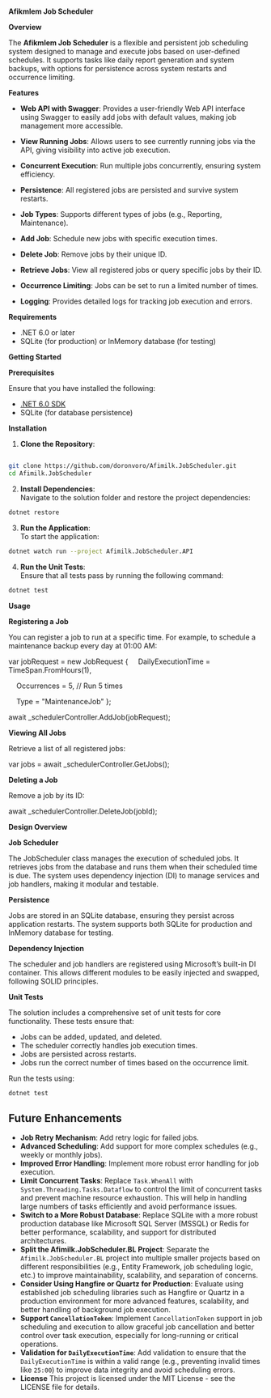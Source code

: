 # 

**Afikmlem Job Scheduler**

**Overview**

The **Afikmlem Job Scheduler** is a flexible and persistent job scheduling system designed to manage and execute jobs based on user-defined schedules. It supports tasks like daily report generation and system backups, with options for persistence across system restarts and occurrence limiting.

**Features**

-  **Web API with Swagger**: Provides a user-friendly Web API interface using Swagger to easily add jobs with default values, making job management more accessible.
-  **View Running Jobs**: Allows users to see currently running jobs via the API, giving visibility into active job execution.
-  **Concurrent Execution**: Run multiple jobs concurrently, ensuring system efficiency.
-  **Persistence**: All registered jobs are persisted and survive system restarts.
-  **Job Types**: Supports different types of jobs (e.g., Reporting, Maintenance).

-   **Add Job**: Schedule new jobs with specific execution times.
-   **Delete Job**: Remove jobs by their unique ID.
-   **Retrieve Jobs**: View all registered jobs or query specific jobs by their ID.

-   **Occurrence Limiting**: Jobs can be set to run a limited number of times.
-   **Logging**: Provides detailed logs for tracking job execution and errors.

**Requirements**

-   .NET 6.0 or later
-   SQLite (for production) or InMemory database (for testing)

**Getting Started**

**Prerequisites**

Ensure that you have installed the following:

-   [.NET 6.0 SDK](https://dotnet.microsoft.com/download/dotnet/6.0)
-   SQLite (for database persistence)

**Installation**

1.  **Clone the Repository**:

```bash

git clone https://github.com/doronvoro/Afimilk.JobScheduler.git
cd Afimilk.JobScheduler   
 ```
 
2.  **Install Dependencies**:  
    Navigate to the solution folder and restore the project dependencies:

```bash
dotnet restore
 ```
 
3.  **Run the Application**:  
    To start the application:

```bash
dotnet watch run --project Afimilk.JobScheduler.API
 ```
4.  **Run the Unit Tests**:  
    Ensure that all tests pass by running the following command:

```bash
dotnet test
 ```
 
**Usage**

**Registering a Job**

You can register a job to run at a specific time. For example, to schedule a maintenance backup every day at 01:00 AM:

var jobRequest = new JobRequest
{
    DailyExecutionTime = TimeSpan.FromHours(1),

    Occurrences = 5, // Run 5 times

    Type = "MaintenanceJob"
};

await \_schedulerController.AddJob(jobRequest);

**Viewing All Jobs**

Retrieve a list of all registered jobs:

var jobs = await \_schedulerController.GetJobs();

**Deleting a Job**

Remove a job by its ID:

await \_schedulerController.DeleteJob(jobId);

**Design Overview**

**Job Scheduler**

The JobScheduler class manages the execution of scheduled jobs. It retrieves jobs from the database and runs them when their scheduled time is due. The system uses dependency injection (DI) to manage services and job handlers, making it modular and testable.

**Persistence**

Jobs are stored in an SQLite database, ensuring they persist across application restarts. The system supports both SQLite for production and InMemory database for testing.

**Dependency Injection**

The scheduler and job handlers are registered using Microsoft’s built-in DI container. This allows different modules to be easily injected and swapped, following SOLID principles.

**Unit Tests**

The solution includes a comprehensive set of unit tests for core functionality. These tests ensure that:

-   Jobs can be added, updated, and deleted.
-   The scheduler correctly handles job execution times.
-   Jobs are persisted across restarts.
-   Jobs run the correct number of times based on the occurrence limit.

Run the tests using:

```bash
dotnet test
```

## Future Enhancements

- **Job Retry Mechanism**: Add retry logic for failed jobs.
- **Advanced Scheduling**: Add support for more complex schedules (e.g., weekly or monthly jobs).
- **Improved Error Handling**: Implement more robust error handling for job execution.
- **Limit Concurrent Tasks**: Replace `Task.WhenAll` with `System.Threading.Tasks.Dataflow` to control the limit of concurrent tasks and prevent machine resource exhaustion. This will help in handling large numbers of tasks efficiently and avoid performance issues.
- **Switch to a More Robust Database**: Replace SQLite with a more robust production database like Microsoft SQL Server (MSSQL) or Redis for better performance, scalability, and support for distributed architectures.
- **Split the Afimilk.JobScheduler.BL Project**: Separate the `Afimilk.JobScheduler.BL` project into multiple smaller projects based on different responsibilities (e.g., Entity Framework, job scheduling logic, etc.) to improve maintainability, scalability, and separation of concerns.
- **Consider Using Hangfire or Quartz for Production**: Evaluate using established job scheduling libraries such as Hangfire or Quartz in a production environment for more advanced features, scalability, and better handling of background job execution.
- **Support `CancellationToken`**: Implement `CancellationToken` support in job scheduling and execution to allow graceful job cancellation and better control over task execution, especially for long-running or critical operations.
- **Validation for `DailyExecutionTime`**: Add validation to ensure that the `DailyExecutionTime` is within a valid range (e.g., preventing invalid times like `25:00`) to improve data integrity and avoid scheduling errors.
- **License**
This project is licensed under the MIT License - see the LICENSE file for details.